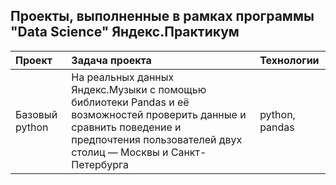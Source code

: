 ## Проекты, выполненные в рамках программы "Data Science" Яндекс.Практикум
| Проект | Задача проекта | Технологии
|:----------------------------------------------|:--------------------------------|:------------------------------|
| Базовый python | На реальных данных Яндекс.Музыки c помощью библиотеки Pandas и её возможностей проверить данные и сравнить поведение и предпочтения пользователей двух столиц — Москвы и Санкт-Петербурга | python, pandas

